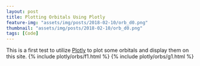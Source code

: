 ```yaml
---
layout: post
title: Plotting Orbitals Using Plotly
feature-img: "assets/img/posts/2018-02-10/orb_d0.png"
thumbnail: "assets/img/posts/2018-02-10/orb_d0.png"
tags: [Code]
---
```

This is a first test to utilize [Plotly](https://plot.ly) to plot some orbitals and display them on this site.
{% include plotly/orbs/f1.html %}
{% include plotly/orbs/g1.html %}
